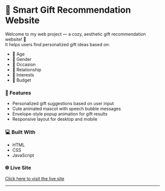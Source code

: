# 🎁 Smart Gift Recommendation Website

Welcome to my web project — a cozy, aesthetic gift recommendation website! 💖  
It helps users find personalized gift ideas based on:
- 🎂 Age
- 👧 Gender
- 🎉 Occasion
- 👭 Relationship
- 🎯 Interests
- 💸 Budget

### 🔑 Features
- Personalized gift suggestions based on user input
- Cute animated mascot with speech bubble messages
- Envelope-style popup animation for gift results
- Responsive layout for desktop and mobile

### 💻 Built With
- HTML
- CSS
- JavaScript

### 🌐 Live Site
[Click here to visit the live site](https://rid-28.github.io/Smart-Gift-Recommendation/)

---
